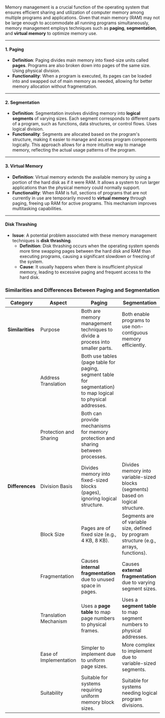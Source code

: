 Memory management is a crucial function of the operating system that ensures efficient sharing and utilization of computer memory among multiple programs and applications. Given that main memory (RAM) may not be large enough to accommodate all running programs simultaneously, memory management employs techniques such as **paging**, **segmentation**, and **virtual memory** to optimize memory use.

---
#### **1. Paging**
- **Definition**: Paging divides main memory into fixed-size units called **pages**. Programs are also broken down into pages of the same size. Using physical division.
- **Functionality**: When a program is executed, its pages can be loaded into and swapped out of main memory as needed, allowing for better memory allocation without fragmentation.
---
#### **2. Segmentation**
- **Definition**: Segmentation involves dividing memory into **logical segments** of varying sizes. Each segment corresponds to different parts of a program, such as functions, data structures, or control flows. Uses logical division.
- **Functionality**: Segments are allocated based on the program's structure, making it easier to manage and access program components logically. This approach allows for a more intuitive way to manage memory, reflecting the actual usage patterns of the program.
---
#### **3. Virtual Memory**
- **Definition**: Virtual memory extends the available memory by using a portion of the hard disk as if it were RAM. It allows a system to run larger applications than the physical memory could normally support.
- **Functionality**: When RAM is full, sections of programs that are not currently in use are temporarily moved to **virtual memory** through paging, freeing up RAM for active programs. This mechanism improves multitasking capabilities.
---
#### **Disk Thrashing**
- **Issue**: A potential problem associated with these memory management techniques is **disk thrashing**.
    - **Definition**: Disk thrashing occurs when the operating system spends more time swapping pages between the hard disk and RAM than executing programs, causing a significant slowdown or freezing of the system.
    - **Cause**: It usually happens when there is insufficient physical memory, leading to excessive paging and frequent access to the hard disk.
### Similarities and Differences Between Paging and Segmentation

|**Category**|**Aspect**|**Paging**|**Segmentation**|
|---|---|---|---|
|**Similarities**|Purpose|Both are memory management techniques to divide a process into smaller parts.|Both enable programs to use non-contiguous memory efficiently.|
||Address Translation|Both use tables (page table for paging, segment table for segmentation) to map logical to physical addresses.||
||Protection and Sharing|Both can provide mechanisms for memory protection and sharing between processes.||
|**Differences**|Division Basis|Divides memory into fixed-sized blocks (pages), ignoring logical structure.|Divides memory into variable-sized blocks (segments) based on logical structure.|
||Block Size|Pages are of fixed size (e.g., 4 KB, 8 KB).|Segments are of variable size, defined by program structure (e.g., arrays, functions).|
||Fragmentation|Causes **internal fragmentation** due to unused space in pages.|Causes **external fragmentation** due to varying segment sizes.|
||Translation Mechanism|Uses a **page table** to map page numbers to physical frames.|Uses a **segment table** to map segment numbers to physical addresses.|
||Ease of Implementation|Simpler to implement due to uniform page sizes.|More complex to implement due to variable-sized segments.|
||Suitability|Suitable for systems requiring uniform memory block sizes.|Suitable for systems needing logical program divisions.|